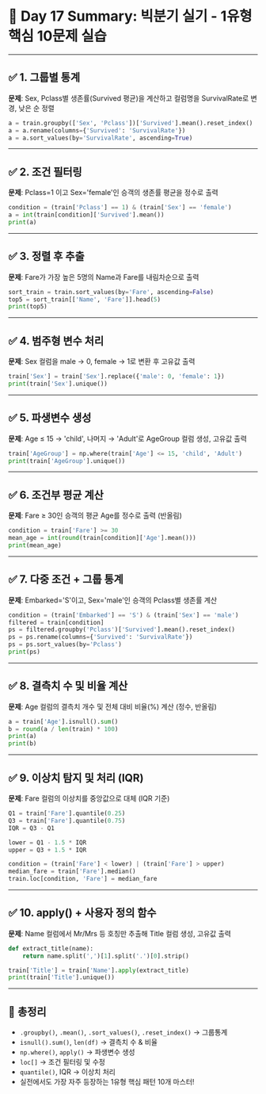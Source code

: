 # 📘 Day 17 Summary: 빅분기 실기 - 1유형 핵심 10문제 실습

---

## ✅ 1. 그룹별 통계

**문제**: Sex, Pclass별 생존률(Survived 평균)을 계산하고 컬럼명을 SurvivalRate로 변경, 낮은 순 정렬

```python
a = train.groupby(['Sex', 'Pclass'])['Survived'].mean().reset_index()
a = a.rename(columns={'Survived': 'SurvivalRate'})
a = a.sort_values(by='SurvivalRate', ascending=True)
````

---

## ✅ 2. 조건 필터링

**문제**: Pclass=1 이고 Sex='female'인 승객의 생존률 평균을 정수로 출력

```python
condition = (train['Pclass'] == 1) & (train['Sex'] == 'female')
a = int(train[condition]['Survived'].mean())
print(a)
```

---

## ✅ 3. 정렬 후 추출

**문제**: Fare가 가장 높은 5명의 Name과 Fare를 내림차순으로 출력

```python
sort_train = train.sort_values(by='Fare', ascending=False)
top5 = sort_train[['Name', 'Fare']].head(5)
print(top5)
```

---

## ✅ 4. 범주형 변수 처리

**문제**: Sex 컬럼을 male → 0, female → 1로 변환 후 고유값 출력

```python
train['Sex'] = train['Sex'].replace({'male': 0, 'female': 1})
print(train['Sex'].unique())
```

---

## ✅ 5. 파생변수 생성

**문제**: Age ≤ 15 → 'child', 나머지 → 'Adult'로 AgeGroup 컬럼 생성, 고유값 출력

```python
train['AgeGroup'] = np.where(train['Age'] <= 15, 'child', 'Adult')
print(train['AgeGroup'].unique())
```

---

## ✅ 6. 조건부 평균 계산

**문제**: Fare ≥ 30인 승객의 평균 Age를 정수로 출력 (반올림)

```python
condition = train['Fare'] >= 30
mean_age = int(round(train[condition]['Age'].mean()))
print(mean_age)
```

---

## ✅ 7. 다중 조건 + 그룹 통계

**문제**: Embarked='S'이고, Sex='male'인 승객의 Pclass별 생존률 계산

```python
condition = (train['Embarked'] == 'S') & (train['Sex'] == 'male')
filtered = train[condition]
ps = filtered.groupby('Pclass')['Survived'].mean().reset_index()
ps = ps.rename(columns={'Survived': 'SurvivalRate'})
ps = ps.sort_values(by='Pclass')
print(ps)
```

---

## ✅ 8. 결측치 수 및 비율 계산

**문제**: Age 컬럼의 결측치 개수 및 전체 대비 비율(%) 계산 (정수, 반올림)

```python
a = train['Age'].isnull().sum()
b = round(a / len(train) * 100)
print(a)
print(b)
```

---

## ✅ 9. 이상치 탐지 및 처리 (IQR)

**문제**: Fare 컬럼의 이상치를 중앙값으로 대체 (IQR 기준)

```python
Q1 = train['Fare'].quantile(0.25)
Q3 = train['Fare'].quantile(0.75)
IQR = Q3 - Q1

lower = Q1 - 1.5 * IQR
upper = Q3 + 1.5 * IQR

condition = (train['Fare'] < lower) | (train['Fare'] > upper)
median_fare = train['Fare'].median()
train.loc[condition, 'Fare'] = median_fare
```

---

## ✅ 10. apply() + 사용자 정의 함수

**문제**: Name 컬럼에서 Mr/Mrs 등 호칭만 추출해 Title 컬럼 생성, 고유값 출력

```python
def extract_title(name):
    return name.split(',')[1].split('.')[0].strip()

train['Title'] = train['Name'].apply(extract_title)
print(train['Title'].unique())
```

---

## 🎯 총정리

* `.groupby()`, `.mean()`, `.sort_values()`, `.reset_index()` → 그룹통계
* `isnull().sum()`, `len(df)` → 결측치 수 & 비율
* `np.where()`, `apply()` → 파생변수 생성
* `loc[]` → 조건 필터링 및 수정
* `quantile()`, IQR → 이상치 처리
* 실전에서도 가장 자주 등장하는 1유형 핵심 패턴 10개 마스터!